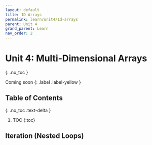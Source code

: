 ```yaml
---
layout: default
title: 1D Arrays
permalink: learn/unit4/1d-arrays
parent: Unit 4
grand_parent: Learn
nav_order: 2
---
```


<!-- prettier-ignore-start -->

# Unit 4: Multi-Dimensional Arrays

{: .no_toc }

Coming soon {: .label .label-yellow }

## Table of Contents

{: .no_toc .text-delta }

1. TOC
{:toc}

<!-- prettier-ignore-end -->

## Iteration (Nested Loops)
